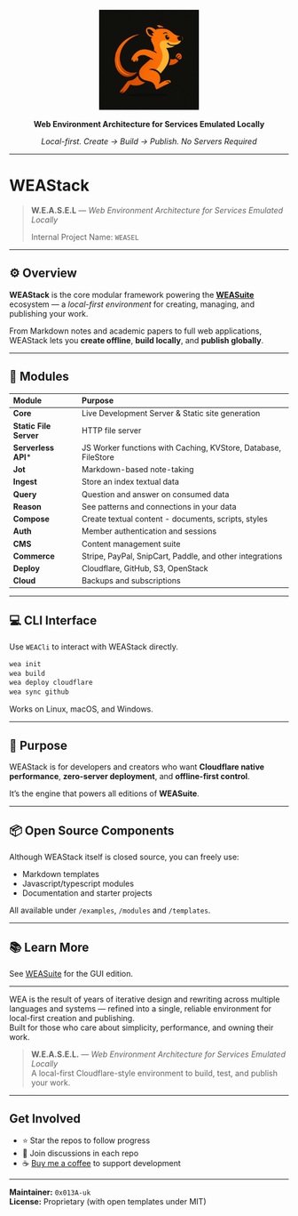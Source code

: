 <p align="center">
  <img src="weasel.png" width="180" alt="WEAStack — Web Environment Architecture">
</p>
<p align="center"><b>Web Environment Architecture for Services Emulated Locally</b></p>
<p align="center"><i>Local-first. Create → Build → Publish. No Servers Required</i></p>

---

# WEAStack

> **W.E.A.S.E.L** — *Web Environment Architecture for Services Emulated Locally*
> 
> Internal Project Name: `WEASEL`

---

## ⚙️ Overview

**WEAStack** is the core modular framework powering the [**WEASuite**](../../../WEASuite) ecosystem — a *local-first environment* for creating, managing, and publishing your work.

From Markdown notes and academic papers to full web applications, WEAStack lets you **create offline**, **build locally**, and **publish globally**.

---

## 🧱 Modules

| Module | Purpose |
| :-- | :-- |
| **Core** | Live Development Server & Static site generation |
| **Static File Server** | HTTP file server |
| **Serverless API*** | JS Worker functions with Caching, KVStore, Database, FileStore |
| **Jot** | Markdown-based note-taking |
| **Ingest** | Store an index textual data |
| **Query** | Question and answer on consumed data |
| **Reason** | See patterns and connections in your data |
| **Compose** | Create textual content - documents, scripts, styles |
| **Auth** | Member authentication and sessions |
| **CMS** | Content management suite |
| **Commerce** | Stripe, PayPal, SnipCart, Paddle, and other integrations |
| **Deploy** | Cloudflare, GitHub, S3, OpenStack |
| **Cloud** | Backups and subscriptions |

---

## 💻 CLI Interface

Use `WEACli` to interact with WEAStack directly.

```bash
wea init
wea build
wea deploy cloudflare
wea sync github
```

Works on Linux, macOS, and Windows.

---

## 🎯 Purpose

WEAStack is for developers and creators who want **Cloudflare native performance**, **zero-server deployment**, and **offline-first control**.

It’s the engine that powers all editions of **WEASuite**.

---

## 📦 Open Source Components

Although WEAStack itself is closed source, you can freely use:

* Markdown templates
* Javascript/typescript modules 
* Documentation and starter projects

All available under `/examples`, `/modules` and `/templates`.

---

## 📚 Learn More

See [WEASuite](../../../WEASuite) for the GUI edition.  
<!-- Visit [wea.app](https://wea.app) (coming soon) docs and updates. -->

---

WEA is the result of years of iterative design and rewriting across multiple languages and systems — refined into a single, reliable environment for local-first creation and publishing.  
Built for those who care about simplicity, performance, and owning their work.

> **W.E.A.S.E.L.** — *Web Environment Architecture for Services Emulated Locally*  
> A local-first Cloudflare-style environment to build, test, and publish your work.

---

## Get Involved

- ⭐ Star the repos to follow progress  
- 💬 Join discussions in each repo  
- ☕ [Buy me a coffee](https://buymeacoffee.com/0x013a.uk) to support development  

---

**Maintainer:** `0x013A-uk`  
**License:** Proprietary (with open templates under MIT)
